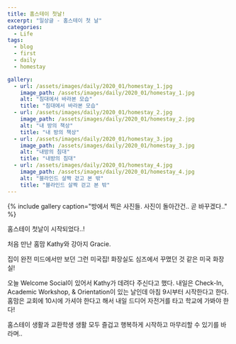 ```yaml
---
title: 홈스테이 첫날!
excerpt: "일상글 - 홈스테이 첫 날"
categories:
  - Life
tags: 
  - blog 
  - first 
  - daily
  - homestay

gallery:
  - url: /assets/images/daily/2020_01/homestay_1.jpg
    image_path: /assets/images/daily/2020_01/homestay_1.jpg
    alt: "침대에서 바라본 모습"
    title: "침대에서 바라본 모습"
  - url: /assets/images/daily/2020_01/homestay_2.jpg
    image_path: /assets/images/daily/2020_01/homestay_2.jpg
    alt: "내 방의 책상"
    title: "내 방의 책상"
  - url: /assets/images/daily/2020_01/homestay_3.jpg
    image_path: /assets/images/daily/2020_01/homestay_3.jpg
    alt: "내방의 침대"
    title: "내방의 침대"
  - url: /assets/images/daily/2020_01/homestay_4.jpg
    image_path: /assets/images/daily/2020_01/homestay_4.jpg
    alt: "블라인드 살짝 걷고 본 밖"
    title: "블라인드 살짝 걷고 본 밖"
---
```


{% include gallery caption="방에서 찍은 사진들. 사진이 돌아간건.. 곧 바꾸겠다.." %}

홈스테이 첫날이 시작되었다..!

처음 만난 홈맘 Kathy와 강아지 Gracie.


집이 완전 미드에서만 보던 그런 미국집! 화장실도 심즈에서 꾸몄던 것 같은 미국 화장실!

오늘 Welcome Social이 있어서 Kathy가 데려다 주신다고 했다.
내일은 Check-In, Academic Workshop, & Orientation이 있는 날인데 아침 9시부터 시작한다고 한다. 
홈맘은 교회에 10시에 가셔야 한다고 해서 내일 드디어 자전거를 타고 학교에 가봐야 한다!


홈스테이 생활과 교환학생 생활 모두 즐겁고 행복하게 시작하고 마무리할 수 있기를 바라며..
